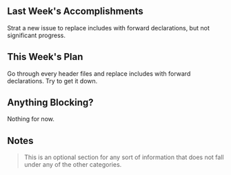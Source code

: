## Last Week's Accomplishments

Strat a new issue to replace includes with forward declarations, but not significant progress.
## This Week's Plan

Go through every header files and replace includes with forward declarations. Try to get it down.

## Anything Blocking?

Nothing for now.

## Notes

> This is an optional section for any sort of information that does not fall under any of the other categories.